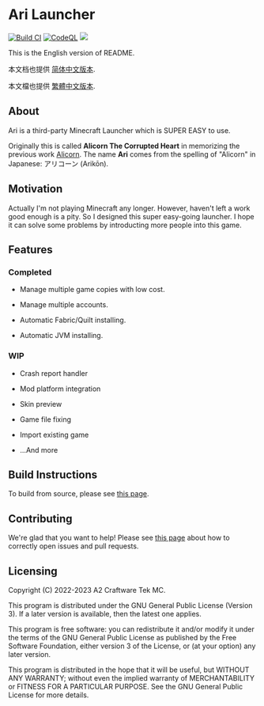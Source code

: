 # Ari Launcher

[![Build CI](https://github.com/Andy-K-Sparklight/Ari/actions/workflows/build.yml/badge.svg)](https://github.com/Andy-K-Sparklight/Ari/actions/workflows/build.yml) [![CodeQL](https://github.com/Andy-K-Sparklight/Ari/actions/workflows/codeql.yml/badge.svg)](https://github.com/Andy-K-Sparklight/Ari/actions/workflows/codeql.yml) ![](https://img.shields.io/github/license/Andy-K-Sparklight/Ari)

This is the English version of README.

本文档也提供 [简体中文版本](./docs/README-CN.md).

本文檔也提供 [繁體中文版本](./docs/README-TW.md).

## About

Ari is a third-party Minecraft Launcher which is SUPER EASY to use.

Originally this is called **Alicorn The Corrupted Heart** in memorizing the previous work [Alicorn](https://github.com/Andy-K-Sparklight/Alicorn). The name **Ari** comes from the spelling of "Alicorn" in Japanese: アリコーン (Arikōn).

## Motivation

Actually I'm not playing Minecraft any longer. However, haven't left a work good enough is a pity. So I designed this super easy-going launcher. I hope it can solve some problems by introducting more people into this game.

## Features

### Completed

- Manage multiple game copies with low cost.

- Manage multiple accounts.

- Automatic Fabric/Quilt installing.

- Automatic JVM installing.

### WIP

- Crash report handler

- Mod platform integration

- Skin preview

- Game file fixing

- Import existing game

- ...And more

## Build Instructions

To build from source, please see [this page](./docs/Build.md).

## Contributing

We're glad that you want to help! Please see [this page](CONTRIBUTING.md) about how to correctly open issues and pull requests.

## Licensing

Copyright (C) 2022-2023 A2 Craftware Tek MC.

This program is distributed under the GNU General Public License (Version 3). If a later version is available, then the latest one applies.

This program is free software: you can redistribute it and/or modify it under the terms of the GNU General Public License as published by the Free Software Foundation, either version 3 of the License, or (at your option) any later version.

This program is distributed in the hope that it will be useful, but WITHOUT ANY WARRANTY; without even the implied warranty of MERCHANTABILITY or FITNESS FOR A PARTICULAR PURPOSE. See the GNU General Public License for more details.

#

